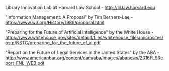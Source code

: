 Library Innovation Lab at Harvard Law School - http://lil.law.harvard.edu

"Information Management: A Proposal" by Tim Berners-Lee - https://www.w3.org/History/1989/proposal.html

"Preparing for the Future of Artificial Intelligence" by the White House - https://www.whitehouse.gov/sites/default/files/whitehouse_files/microsites/ostp/NSTC/preparing_for_the_future_of_ai.pdf

"Report on the Future of Legal Services in the United States" by the ABA - http://www.americanbar.org/content/dam/aba/images/abanews/2016FLSReport_FNL_WEB.pdf
